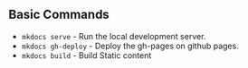 ## Basic Commands

- `mkdocs serve` - Run the local development server.
- `mkdocs gh-deploy` - Deploy the gh-pages on github pages.
- `mkdocs build` - Build Static content
